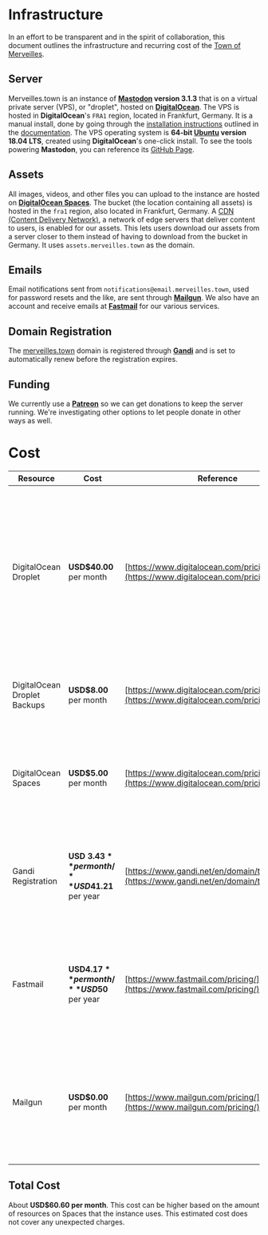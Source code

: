# Infrastructure

In an effort to be transparent and in the spirit of collaboration, this document outlines the infrastructure and recurring cost of the [Town of Merveilles](https://merveilles.town).

## Server
Merveilles.town is an instance of **[Mastodon](https://joinmastodon.org) version 3.1.3** that is on a virtual private server (VPS), or "droplet", hosted on **[DigitalOcean](http://digitalocean.com/)**. The VPS is hosted in **DigitalOcean**'s `FRA1` region, located in Frankfurt, Germany. It is a manual install, done by going through the [installation instructions](https://docs.joinmastodon.org/admin/install/) outlined in the [documentation](https://docs.joinmastodon.org/). The VPS operating system is **64-bit [Ubuntu](https://www.ubuntu.com/) version 18.04 LTS**, created using **DigitalOcean**'s one-click install. To see the tools powering **Mastodon**, you can reference its [GitHub Page](https://github.com/tootsuite/mastodon).

## Assets
All images, videos, and other files you can upload to the instance are hosted on **[DigitalOcean Spaces](https://www.digitalocean.com/products/spaces/)**. The bucket (the location containing all assets) is hosted in the `fra1` region, also located in Frankfurt, Germany. A [CDN (Content Delivery Network)](https://www.digitalocean.com/docs/spaces/#cdn), a network of edge servers that deliver content to users, is enabled for our assets. This lets users download our assets from a server closer to them instead of having to download from the bucket in Germany. It uses `assets.merveilles.town` as the domain.

## Emails
Email notifications sent from `notifications@email.merveilles.town`, used for password resets and the like, are sent through **[Mailgun](https://www.mailgun.com/)**.
We also have an account and receive emails at **[Fastmail](https://fastmail.com/)** for our various services.

## Domain Registration
The [merveilles.town](https://merveilles.town) domain is registered through **[Gandi](https://gandi.net/)** and is set to automatically renew before the registration expires.

## Funding
We currently use a **[Patreon](https://patreon.com/merveillestown)** so we can get donations to keep the server running. We're investigating other options to let people donate in other ways as well.

# Cost
| Resource | Cost | Reference | Notes |
|----------|------|-----------|-------|
| DigitalOcean Droplet | **USD$40.00** per month | [https://www.digitalocean.com/pricing/](https://www.digitalocean.com/pricing/) | Droplets can be cheap, but Mastodon specifically needs at least 4 gigabytes of memory to compile assets and Elasticsearch, which powers full-text search, needs more on top of that. |
| DigitalOcean Droplet Backups | **USD$8.00** per month | [https://www.digitalocean.com/pricing/](https://www.digitalocean.com/pricing/) | Having backups enabled costs an extra 20% of the droplet cost. |
| DigitalOcean Spaces | **USD$5.00** per month | [https://www.digitalocean.com/pricing/#Storage](https://www.digitalocean.com/pricing/#Storage) | We should be able to comfortably stay on the $5 tier at our current size, especially with the [CDN](https://www.digitalocean.com/docs/spaces/#cdn) enabled. |
| Gandi Registration | **USD $3.43** per month / **USD$41.21** per year | [https://www.gandi.net/en/domain/tld/town](https://www.gandi.net/en/domain/tld/town) | The `.town` top-level domain (TLD) is a bit more expensive to register than other TLDs. We pay this on a yearly basis. |
| Fastmail | **USD$4.17** per month / **USD$50** per year | [https://www.fastmail.com/pricing/](https://www.fastmail.com/pricing/) | We need to have the Standard tier so that we can use our own domain. We pay for the yearly license to save on costs. |
| Mailgun | **USD$0.00** per month | [https://www.mailgun.com/pricing/](https://www.mailgun.com/pricing/) |  The free tier allows for 10000 emails sent per month, which we should be able to comfortably stay below with a smaller number of users. |

## Total Cost
About **USD$60.60 per month**. This cost can be higher based on the amount of resources on Spaces that the instance uses. This estimated cost does not cover any unexpected charges.
